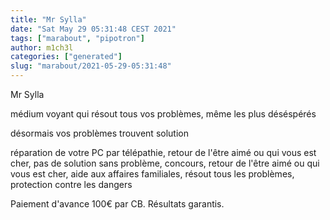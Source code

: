 ```yaml
---
title: "Mr Sylla"
date: "Sat May 29 05:31:48 CEST 2021"
tags: ["marabout", "pipotron"]
author: m1ch3l
categories: ["generated"]
slug: "marabout/2021-05-29-05:31:48"
---
```


Mr Sylla

médium voyant qui résout tous vos problèmes, même les plus déséspérés

désormais vos problèmes trouvent solution

réparation de votre PC par télépathie, retour de l'être aimé ou qui vous est cher, pas de solution sans problème, concours, retour de l'être aimé ou qui vous est cher, aide aux affaires familiales, résout tous les problèmes, protection contre les dangers

Paiement d'avance 100€ par CB. Résultats garantis.
